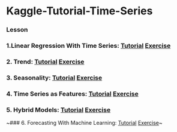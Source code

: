 # Kaggle-Tutorial-Time-Series

### Lesson

### 1.Linear Regression With Time Series: [Tutorial](https://github.com/SANGJUN12-KIM/Kaggle-Tutorial-Time-Series/blob/main/LinearRegressionWithTimeSeries.ipynb) [Exercise](https://github.com/SANGJUN12-KIM/Kaggle-Tutorial-Time-Series/blob/main/exercise-linear-regression-with-time-series.ipynb)

### 2. Trend: [Tutorial](https://github.com/SANGJUN12-KIM/Kaggle-Tutorial-Time-Series/blob/main/Trend.ipynb) [Exercise](https://github.com/SANGJUN12-KIM/Kaggle-Tutorial-Time-Series/blob/main/exercise-trend.ipynb)

### 3. Seasonality: [Tutorial](https://github.com/SANGJUN12-KIM/Kaggle-Tutorial-Time-Series/blob/main/Seasonality.ipynb) [Exercise](https://github.com/SANGJUN12-KIM/Kaggle-Tutorial-Time-Series/blob/main/exercise-seasonality.ipynb)

### 4. Time Series as Features: [Tutorial](https://github.com/SANGJUN12-KIM/Kaggle-Tutorial-Time-Series/blob/main/Time-Series-as-Features.ipynb) [Exercise](https://github.com/SANGJUN12-KIM/Kaggle-Tutorial-Time-Series/blob/main/exercise-time-series-as-features.ipynb)

### 5. Hybrid Models: [Tutorial](https://github.com/SANGJUN12-KIM/Kaggle-Tutorial-Time-Series/blob/main/Hybrid-Models.ipynb) [Exercise]()

~### 6. Forecasting With Machine Learning: [Tutorial]() [Exercise]()~

